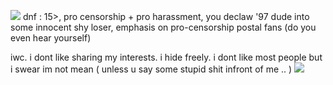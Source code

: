 ![](https://files.catbox.moe/dvdewu.gif)
dnf : 15>, pro censorship + pro harassment, you declaw '97 dude into some innocent shy loser, emphasis on pro-censorship postal fans (do you even hear yourself)

iwc. i dont like sharing my interests. i hide freely. i dont like most people but i swear im not mean ( unless u say some stupid shit infront of me .. )
![](https://files.catbox.moe/zdp86r.gif)
